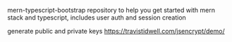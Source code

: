 mern-typescript-bootstrap
repository to help you get started with mern stack and typescript, includes user auth and session creation

generate public and private keys
https://travistidwell.com/jsencrypt/demo/
